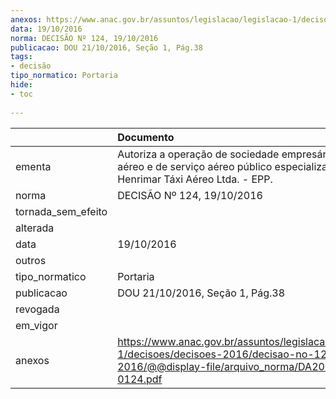 ```yaml
---
anexos: https://www.anac.gov.br/assuntos/legislacao/legislacao-1/decisoes/decisoes-2016/decisao-no-124-19-10-2016/@@display-file/arquivo_norma/DA2016-0124.pdf
data: 19/10/2016
norma: DECISÃO Nº 124, 19/10/2016
publicacao: DOU 21/10/2016, Seção 1, Pág.38
tags:
- decisão
tipo_normatico: Portaria
hide: 
- toc 
 
---
```


|                    | Documento                                                                                                                                              |
|:-------------------|:-------------------------------------------------------------------------------------------------------------------------------------------------------|
| ementa             | Autoriza a operação de sociedade empresária de táxi aéreo e de serviço aéreo público especializado - Henrimar Táxi Aéreo Ltda. - EPP.                  |
| norma              | DECISÃO Nº 124, 19/10/2016                                                                                                                             |
| tornada_sem_efeito |                                                                                                                                                        |
| alterada           |                                                                                                                                                        |
| data               | 19/10/2016                                                                                                                                             |
| outros             |                                                                                                                                                        |
| tipo_normatico     | Portaria                                                                                                                                               |
| publicacao         | DOU 21/10/2016, Seção 1, Pág.38                                                                                                                        |
| revogada           |                                                                                                                                                        |
| em_vigor           |                                                                                                                                                        |
| anexos             | https://www.anac.gov.br/assuntos/legislacao/legislacao-1/decisoes/decisoes-2016/decisao-no-124-19-10-2016/@@display-file/arquivo_norma/DA2016-0124.pdf |